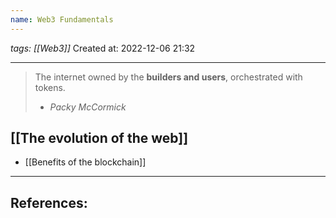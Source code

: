 ```yaml
---
name: Web3 Fundamentals 
---
```

*tags: [[Web3]]*
Created at: 2022-12-06 21:32

---

> The internet owned by the **builders and users**, orchestrated with tokens.
> - *Packy McCormick*

## [[The evolution of the web]]
- [[Benefits of the blockchain]]

---
## References:

